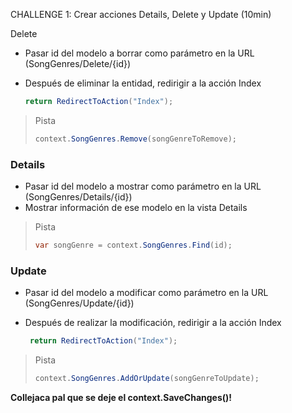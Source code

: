 CHALLENGE 1: Crear acciones Details, Delete y Update (10min)



Delete

* Pasar id del modelo a borrar como parámetro en la URL (SongGenres/Delete/{id})

* Después de eliminar la entidad, redirigir a la acción Index 

  ```c#
  return RedirectToAction("Index");
  ```

> Pista
>
> ```c#
> context.SongGenres.Remove(songGenreToRemove);
> ```



### Details

* Pasar id del modelo a mostrar como parámetro en la URL (SongGenres/Details/{id})
* Mostrar información de ese modelo en la vista Details



> Pista
>
> ```c#
> var songGenre = context.SongGenres.Find(id);
> ```



### Update

- Pasar id del modelo a modificar como parámetro en la URL (SongGenres/Update/{id})

- Después de realizar la modificación, redirigir a la acción Index 

  ```c#
   return RedirectToAction("Index");
  ```

> Pista
>
> ```c#
> context.SongGenres.AddOrUpdate(songGenreToUpdate);
> ```



**Collejaca pal que se deje el context.SaveChanges()!**
